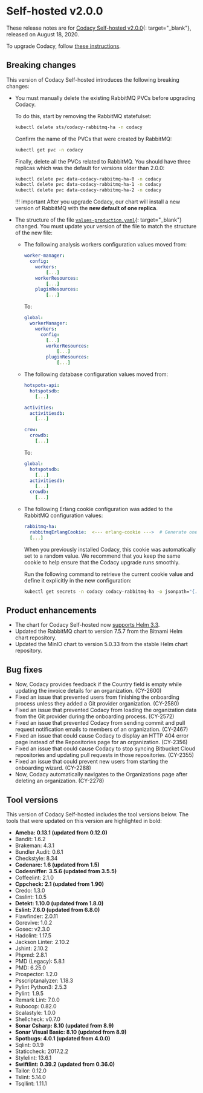 # Self-hosted v2.0.0

These release notes are for [Codacy Self-hosted v2.0.0](https://github.com/codacy/chart/releases/tag/2.0.0){: target="_blank"}, released on August 18, 2020.

To upgrade Codacy, follow [these instructions](../../chart/maintenance/upgrade.md).

## Breaking changes

This version of Codacy Self-hosted introduces the following breaking changes:

-   You must manually delete the existing RabbitMQ PVCs before upgrading Codacy.

    To do this, start by removing the RabbitMQ statefulset:

    ```bash
    kubectl delete sts/codacy-rabbitmq-ha -n codacy
    ```

    Confirm the name of the PVCs that were created by RabbitMQ:

    ```bash
    kubectl get pvc -n codacy
    ```

    Finally, delete all the PVCs related to RabbitMQ. You should have three replicas which was the default for versions older than 2.0.0:

    ```bash
    kubectl delete pvc data-codacy-rabbitmq-ha-0 -n codacy
    kubectl delete pvc data-codacy-rabbitmq-ha-1 -n codacy
    kubectl delete pvc data-codacy-rabbitmq-ha-2 -n codacy
    ```

    !!! important
        After you upgrade Codacy, our chart will install a new version of RabbitMQ with the **new default of one replica**.

-   The structure of the file [`values-production.yaml`](https://docs.codacy.com/v2.0/chart/values-files/values-production.yaml){: target="_blank"} changed. You must update your version of the file to match the structure of the new file:

    -   The following analysis workers configuration values moved from:

        ```yaml
        worker-manager:
          config:
            workers:
                [...]
            workerResources:
                [...]
            pluginResources:
                [...]
        ```

        To:
        
        ```yaml
        global:
          workerManager:
            workers:
              config:
                [...]
                workerResources:
                    [...]
                pluginResources:
                    [...]
        ```

    -   The following database configuration values moved from:

        ```yaml
        hotspots-api:
          hotspotsdb:
            [...]
        
        activities:
          activitiesdb:
            [...]
        
        crow:
          crowdb:
            [...]
        ```

        To:
        
        ```yaml
        global:
          hotspotsdb:
            [...]
          activitiesdb:
            [...]
          crowdb:
            [...]
        ```

    -   The following Erlang cookie configuration was added to the RabbitMQ configuration values:

        ```yaml
        rabbitmq-ha:
          rabbitmqErlangCookie:  <--- erlang-cookie --->  # Generate one with `cat /dev/urandom | tr -dc 'a-zA-Z0-9' | fold -w 32 | head -n 1`
          [...]
        ```

        When you previously installed Codacy, this cookie was automatically set to a random value. We recommend that you keep the same cookie to help ensure that the Codacy upgrade runs smoothly.

        Run the following command to retrieve the current cookie value and define it explicitly in the new configuration:

        ```bash
        kubectl get secrets -n codacy codacy-rabbitmq-ha -o jsonpath="{.data.rabbitmq-erlang-cookie}" | base64 --decode
        ```

## Product enhancements

-   The chart for Codacy Self-hosted now [supports Helm 3.3](https://docs.codacy.com/v2.0/chart/#2-installing-codacy).
-   Updated the RabbitMQ chart to version 7.5.7 from the Bitnami Helm chart repository.
-   Updated the MinIO chart to version 5.0.33 from the stable Helm chart repository.

## Bug fixes

-   Now, Codacy provides feedback if the Country field is empty while updating the invoice details for an organization. (CY-2600)
-   Fixed an issue that prevented users from finishing the onboarding process unless they added a Git provider organization. (CY-2580)
-   Fixed an issue that prevented Codacy from loading the organization data from the Git provider during the onboarding process. (CY-2572)
-   Fixed an issue that prevented Codacy from sending commit and pull request notification emails to members of an organization. (CY-2467)
-   Fixed an issue that could cause Codacy to display an HTTP 404 error page instead of the Repositories page for an organization. (CY-2356)
-   Fixed an issue that could cause Codacy to stop syncing Bitbucket Cloud repositories and updating pull requests in those repositories. (CY-2355)
-   Fixed an issue that could prevent new users from starting the onboarding wizard. (CY-2288)
-   Now, Codacy automatically navigates to the Organizations page after deleting an organization. (CY-2278)

## Tool versions

This version of Codacy Self-hosted includes the tool versions below. The tools that were updated on this version are highlighted in bold:

-   **Ameba: 0.13.1 (updated from 0.12.0)**
-   Bandit: 1.6.2
-   Brakeman: 4.3.1
-   Bundler Audit: 0.6.1
-   Checkstyle: 8.34
-   **Codenarc: 1.6 (updated from 1.5)**
-   **Codesniffer: 3.5.6 (updated from 3.5.5)**
-   Coffeelint: 2.1.0
-   **Cppcheck: 2.1 (updated from 1.90)**
-   Credo: 1.3.0
-   Csslint: 1.0.5
-   **Detekt: 1.10.0 (updated from 1.8.0)**
-   **Eslint: 7.6.0 (updated from 6.8.0)**
-   Flawfinder: 2.0.11
-   Gorevive: 1.0.2
-   Gosec: v2.3.0
-   Hadolint: 1.17.5
-   Jackson Linter: 2.10.2
-   Jshint: 2.10.2
-   Phpmd: 2.8.1
-   PMD (Legacy): 5.8.1
-   PMD: 6.25.0
-   Prospector: 1.2.0
-   Psscriptanalyzer: 1.18.3
-   Pylint Python3: 2.5.3
-   Pylint: 1.9.5
-   Remark Lint: 7.0.0
-   Rubocop: 0.82.0
-   Scalastyle: 1.0.0
-   Shellcheck: v0.7.0
-   **Sonar Csharp: 8.10 (updated from 8.9)**
-   **Sonar Visual Basic: 8.10 (updated from 8.9)**
-   **Spotbugs: 4.0.1 (updated from 4.0.0)**
-   Sqlint: 0.1.9
-   Staticcheck: 2017.2.2
-   Stylelint: 13.6.1
-   **Swiftlint: 0.39.2 (updated from 0.36.0)**
-   Tailor: 0.12.0
-   Tslint: 5.14.0
-   Tsqllint: 1.11.1
